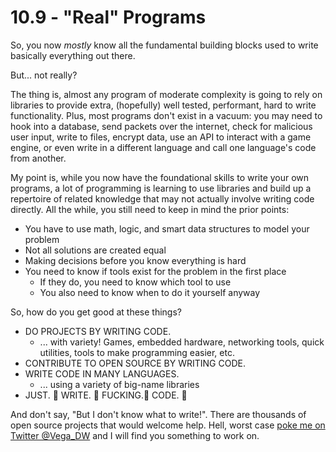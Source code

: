 # 10.9 - "Real" Programs 

<script>
    document.getElementById("codeMenu").open = true;
</script>

So, you now *mostly* know all the fundamental building blocks used to write basically everything out there.

But... not really? 

The thing is, almost any program of moderate complexity is going to rely on libraries to provide extra, (hopefully) well tested, performant, hard to write functionality. Plus, most programs don't exist in a vacuum: you may need to hook into a database, send packets over the internet, check for malicious user input, write to files, encrypt data, use an API to interact with a game engine, or even write in a different language and call one language's code from another.

My point is, while you now have the foundational skills to write your own programs, a lot of programming is learning to use libraries and build up a repertoire of related knowledge that may not actually involve writing code directly. All the while, you still need to keep in mind the prior points:

* You have to use math, logic, and smart data structures to model your problem
* Not all solutions are created equal
* Making decisions before you know everything is hard
* You need to know if tools exist for the problem in the first place
  * If they do, you need to know which tool to use
  * You also need to know when to do it yourself anyway

So, how do you get good at these things?

* DO PROJECTS BY WRITING CODE.
  * ... with variety! Games, embedded hardware, networking tools, quick utilities, tools to make programming easier, etc.
* CONTRIBUTE TO OPEN SOURCE BY WRITING CODE.
* WRITE CODE IN MANY LANGUAGES.
  * ... using a variety of big-name libraries
* JUST. 👏 WRITE. 👏 FUCKING.👏 CODE. 👏

And don't say, "But I don't know what to write!". There are thousands of open source projects that would welcome help. Hell, worst case [poke me on Twitter @Vega_DW](https://twitter.com/Vega_DW) and I will find you something to work on.

